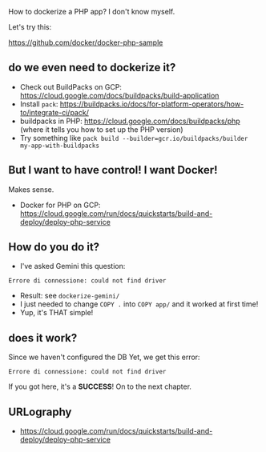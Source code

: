 
How to dockerize a PHP app? I don't know myself.

Let's try this:

https://github.com/docker/docker-php-sample

## do we even need to dockerize it?

* Check out   BuildPacks on GCP: https://cloud.google.com/docs/buildpacks/build-application
* Install `pack`: https://buildpacks.io/docs/for-platform-operators/how-to/integrate-ci/pack/
* buildpacks in PHP: https://cloud.google.com/docs/buildpacks/php (where it tells you how to set up the PHP version)
* Try something like `pack build --builder=gcr.io/buildpacks/builder my-app-with-buildpacks`

## But I want to have control! I want Docker!

Makes sense.

* Docker for PHP on GCP: https://cloud.google.com/run/docs/quickstarts/build-and-deploy/deploy-php-service


## How do you do it?

* I've asked Gemini this question:

```
Errore di connessione: could not find driver
```
* Result: see `dockerize-gemini/`
* I just needed to change `COPY .` into `COPY app/` and it worked at first time!
* Yup, it's THAT simple!


## does it work?

Since we haven't configured the DB Yet, we get this error:

```
Errore di connessione: could not find driver
```

If you got here, it's a **SUCCESS**! On to the next chapter.


## URLography

* https://cloud.google.com/run/docs/quickstarts/build-and-deploy/deploy-php-service
